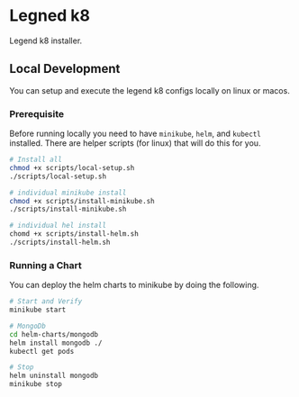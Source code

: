 # Legned k8

Legend k8 installer.

## Local Development

You can setup and execute the legend k8 configs locally on linux or macos.

### Prerequisite

Before running locally you need to have `minikube`, `helm`, and `kubectl` installed. There are helper scripts (for linux) that will do this for you.

```bash
# Install all
chmod +x scripts/local-setup.sh
./scripts/local-setup.sh

# individual minikube install
chmod +x scripts/install-minikube.sh
./scripts/install-minikube.sh

# individual hel install
chomd +x scripts/install-helm.sh
./scripts/install-helm.sh
```

### Running a Chart

You can deploy the helm charts to minikube by doing the following.

```bash
# Start and Verify
minikube start

# MongoDb
cd helm-charts/mongodb
helm install mongodb ./
kubectl get pods

# Stop
helm uninstall mongodb
minikube stop
```